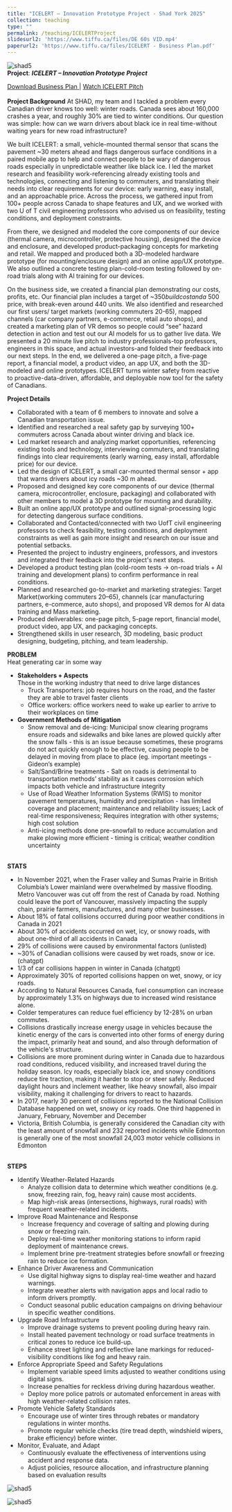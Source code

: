 ```yaml
---
title: "ICELERT – Innovation Prototype Project - Shad York 2025"
collection: teaching
type: ""
permalink: /teaching/ICELERTProject
slidesurl2: 'https://www.tiffu.ca/files/DE 60s VID.mp4'
paperurl2: 'https://www.tiffu.ca/files/ICELERT - Business Plan.pdf'
---
```

![shad5](https://www.tiffu.ca/images/shadproject1.png)
<br>**Project**: <i>**ICELERT – Innovation Prototype Project**</i>

<a href="https://www.tiffu.ca/files/ICELERT - Business Plan.pdf" target="_blank" rel="noopener noreferrer">Download Business Plan
</a> | <a href="https://www.tiffu.ca/files/DE 60s VID.mp4" target="_blank" rel="noopener noreferrer">Watch ICELERT Pitch</a>&nbsp;
<br><br>**Project Background**
At SHAD, my team and I tackled a problem every Canadian driver knows too well: winter roads. Canada sees about 160,000 crashes a year, and roughly 30% are tied to winter conditions. Our question was simple: how can we warn drivers about black ice in real time-without waiting years for new road infrastructure?

We built ICELERT: a small, vehicle-mounted thermal sensor that scans the pavement ~30 meters ahead and flags dangerous surface conditions in a paired mobile app to help and connect people to be wary of dangerous roads especially in unpredictable weather like black ice. I led the market research and feasibility work-referencing already existing tools and technologies, connecting and listening to commuters, and translating their needs into clear requirements for our device: early warning, easy install, and an approachable price. Across the process, we gathered input from 100+ people across Canada to shape features and UX, and we worked with two U of T civil engineering professors who advised us on feasibility, testing conditions, and deployment constraints.

From there, we designed and modeled the core components of our device (thermal camera, microcontroller, protective housing), designed the device and enclosure, and developed product-packaging concepts for marketing and retail. We mapped and produced both a 3D-modeled hardware prototype (for mounting/enclosure design) and an online app/UX prototype. We also outlined a concrete testing plan-cold-room testing followed by on-road trials along with AI training for our devices.

On the business side, we created a financial plan demonstrating our costs, profits, etc. Our financial plan includes a target of ~$350 build cost and a ~$500 price, with break-even around 440 units. We also identified and researched our first users/ target markets (working commuters 20-65), mapped channels (car company partners, e-commerce, retail auto shops), and created a marketing plan of VR demos so people could “see” hazard detection in action and test out our AI models for us to gather live data. We presented a 20 minute live pitch to industry professionals-top professors, engineers in this space, and actual investors-and folded their feedback into our next steps. In the end, we delivered a one-page pitch, a five-page report, a financial model, a product video, an app UX, and both the 3D-modeled and online prototypes. ICELERT turns winter safety from reactive to proactive-data-driven, affordable, and deployable now tool for the safety of Canadians.

**Project Details**
* Collaborated with a team of 6 members to innovate and solve a Canadian transportation issue. 
* Identified and researched a real safety gap by surveying 100+ commuters across Canada about winter driving and black ice.
* Led market research and analyzing market opportunities, referencing existing tools and technology, interviewing commuters, and translating findings into clear requirements (early warning, easy install, affordable price) for our device.
* Led the design of ICELERT, a small car-mounted thermal sensor + app that warns drivers about icy roads ~30 m ahead.
* Proposed and designed key core components of our device (thermal camera, microcontroller, enclosure, packaging) and collaborated with other members to model a 3D prototype for mounting and durability.
* Built an online app/UX prototype and outlined signal-processing logic for detecting dangerous surface conditions.
* Collaborated and Contacted/connected with two UofT civil engineering professors to check feasibility, testing conditions, and deployment constraints as well as gain more insight and research on our issue and potential setbacks.
* Presented the project to industry engineers, professors, and investors and integrated their feedback into the project's next steps.
* Developed a product testing plan (cold-room tests → on-road trials + AI training and development plans) to confirm performance in real conditions.
* Planned and researched go-to-market and marketing strategies: Target Market(working commuters 20–65), channels (car manufacturing partners, e-commerce, auto shops), and proposed VR demos for AI data training and Mass marketing.
* Produced deliverables: one-page pitch, 5-page report, financial model, product video, app UX, and packaging concepts.
* Strengthened skills in user research, 3D modeling, basic product designing, budgeting, pitching, and team leadership.
    
**PROBLEM**
<br>Heat generating car in some way
* **Stakeholders + Aspects**
<br>Those in the working industry that need to drive large distances
  * Truck Transporters: job requires hours on the road, and the faster they are able to travel faster clients 
  * Office workers: office workers need to wake up earlier to arrive to their workplaces on time
* **Government Methods of Mitigation**
  * Snow removal and de-icing: Municipal snow clearing programs ensure roads and sidewalks and bike lanes are plowed quickly after the snow falls - this is an issue because sometimes, these programs do not act quickly enough to be effective, causing people to be delayed in moving from place to place (eg. important meetings - Gideon’s example)
   * Salt/Sand/Brine treatments - Salt on roads is detrimental to transportation methods’ stability as it causes corrosion which impacts both vehicle and infrastructure integrity
   * Use of Road Weather Information Systems (RWIS) to monitor pavement temperatures, humidity and precipitation - has limited coverage and placement; maintenance and reliability issues; Lack of real-time responsiveness; Requires integration with other systems; high cost solution
   * Anti-icing methods done pre-snowfall to reduce accumulation and make plowing more efficient - timing is critical; weather condition uncertainty

<br>**STATS**
* In November 2021, when the Fraser valley and Sumas Prairie in British Columbia’s Lower mainland were overwhelmed by massive flooding. Metro Vancouver was cut off from the rest of Canada by road. Nothing could leave the port of Vancouver, massively impacting the supply chain, prairie farmers, manufactures, and many other businesses.
* About 18% of fatal collisions occurred during poor weather conditions in Canada in 2021
* About 30% of accidents occurred on wet, icy, or snowy roads, with about one-third of all accidents in Canada
* 29% of collisions were caused by environmental factors (unlisted)
* ~30% of Canadian collisions were caused by wet roads, snow or ice. (chatgpt)
* 1/3 of car collisions happen in winter in Canada (chatgpt)
* Approximately 30% of reported collisions happen on wet, snowy, or icy roads.
* According to Natural Resources Canada, fuel consumption can increase by approximately 1.3% on highways due to increased wind resistance alone.
* Colder temperatures can reduce fuel efficiency by 12-28% on urban commutes.
* Collisions drastically increase energy usage in vehicles because the kinetic energy of the cars is converted into other forms of energy during the impact, primarily heat and sound, and also through deformation of the vehicle's structure.
* Collisions are more prominent during winter in Canada due to hazardous road conditions, reduced visibility, and increased travel during the holiday season. Icy roads, especially black ice, and snowy conditions reduce tire traction, making it harder to stop or steer safely. Reduced daylight hours and inclement weather, like heavy snowfall, also impair visibility, making it challenging for drivers to react to hazards.
* In 2017, nearly 30 percent of collisions reported to the National Collision Database happened on wet, snowy or icy roads. One third happened in January, February, November and December
* Victoria, British Columbia, is generally considered the Canadian city with the least amount of snowfall and 232 reported incidents while Edmonton is generally one of the most snowfall 24,003 motor vehicle collisions in Edmonton

<br>**STEPS**
* Identify Weather-Related Hazards
  * Analyze collision data to determine which weather conditions (e.g. snow, freezing rain, fog, heavy rain) cause most accidents.
  * Map high-risk areas (intersections, highways, rural roads) with frequent weather-related incidents.
* Improve Road Maintenance and Response
  * Increase frequency and coverage of salting and plowing during snow or freezing rain.
  * Deploy real-time weather monitoring stations to inform rapid deployment of maintenance crews.
  * Implement brine pre-treatment strategies before snowfall or freezing rain to reduce ice formation.
* Enhance Driver Awareness and Communication
  * Use digital highway signs to display real-time weather and hazard warnings.
  * Integrate weather alerts with navigation apps  and local radio to inform drivers promptly.
  * Conduct seasonal public education campaigns on driving behaviour in specific weather conditions.
* Upgrade Road Infrastructure
  * Improve drainage systems to prevent pooling during heavy rain.
  * Install heated pavement technology or road surface treatments in critical zones to reduce ice build-up.
  * Enhance street lighting and reflective lane markings for reduced-visibility conditions like fog and heavy rain.
* Enforce Appropriate Speed and Safety Regulations
  * Implement variable speed limits adjusted to weather conditions using digital signs.
  * Increase penalties for reckless driving during hazardous weather.
  * Deploy more police patrols or automated enforcement in areas with high weather-related collision rates.
* Promote Vehicle Safety Standards
  * Encourage use of winter tires through rebates or mandatory regulations in winter months.
  * Promote regular vehicle checks (tire tread depth, windshield wipers, brake efficiency) before winter.
* Monitor, Evaluate, and Adapt
  * Continuously evaluate the effectiveness of interventions using accident and response data.
  * Adjust policies, resource allocation, and infrastructure planning based on evaluation results

![shad5](https://www.tiffu.ca/images/shad5.jpg)

![shad5](https://www.tiffu.ca/images/shad3.jpeg)











